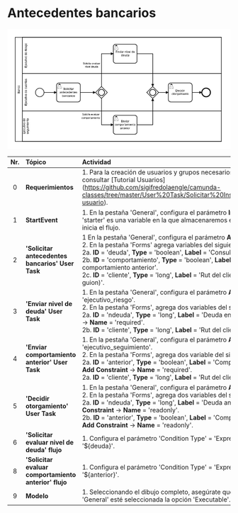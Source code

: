 # Antecedentes bancarios

![BPMN Diagram](process.png)

|   Nr. | Tópico                            | Actividad                                                                                                                                                                                                                                                                                                                                                                                                                                                                                   |
| :---: | :---                              | :---                                                                                                                                                                                                                                                                                                                                                                                                                                                                                        |
|     0 | **Requerimientos**                  | 1. Para la creación de usuarios y grupos necesarios para este ejemplo, consultar [Tutorial Usuarios] (https://github.com/sigifredolaengle/camunda-classes/tree/master/User%20Task/Solicitar%20Insumo/creaci%C3%B3n-usuario).                                                                                                                                                                                                                                                                |
|     1 | **StartEvent**                    | 1. En la pestaña 'General', configura el parámetro **Initiator** = 'starter'<br>'starter' es una variable en la que almacenaremos el ID de la persona que inicia el flujo.                                                                                                                                                                                                                                                                                                                  |
|     2 | **'Solicitar antecedentes bancarios' User Task** | 1 En la pestaña 'General', configura el parámetro **Assignee** = '${starter}'.<br>2. En la pestaña 'Forms' agrega variables del siguiente modo:<br>2a. **ID** = 'deuda', **Type** = 'boolean', **Label** = 'Consultar nivel deuda?'.<br>2b. **ID** = 'comportamiento', **Type** = 'boolean', **Label** = 'Consultar comportamiento anterior'.<br> 2c. **ID** = 'cliente', **Type** = 'long', **Label** = 'Rut del cliente (sin puntos ni guion)'.                                                                                                                                                                                                                        |
|     3 | **'Enviar nivel de deuda' User Task** | 1. En la pestaña 'General', configura el parámetro **Asignee** = 'ejecutivo_riesgo'.<br>2. En la pestaña 'Forms', agrega dos variables del siguiente modo:<br>2a. **ID** = 'ndeuda', **Type** = 'long', **Label** = 'Deuda en pesos', **Add Constraint** -> **Name** = 'required'. <br>2b. **ID** = 'cliente', **Type** = 'long', **Label** = 'Rut del cliente'.                                                                                                                                                                                      |
|     4 | **'Enviar comportamiento anterior' User Task** | 1. En la pestaña 'General', configura el parámetro **Asignee** = 'ejecutivo_seguimiento'.<br>2. En la pestaña 'Forms', agrega dos variable del siguiente modo:<br>2a. **ID** = 'anterior', **Type** = 'boolean', **Label** = 'Comportamiento bueno?', **Add Constraint** -> **Name** = 'required'. <br>2a. **ID** = 'cliente', **Type** = 'long', **Label** = 'Rut del cliente'.                                                                                                                                                                                                            
|     5 | **'Decidir otorgamiento' User Task** | 1. En la pestaña 'General', configura el parámetro **Assignee** = '${starter}'.<br>2. En la pestaña 'Forms', agrega dos variables del siguiente modo:<br>2a. **ID** = 'ndeuda', **Type** = 'long', **Label** = 'Deuda anterior en pesos', **Add Constraint** -> **Name** = 'readonly'.<br>2b. **ID** = 'anterior', **Type** = 'boolean', **Label** = 'Comportamiento bueno?', **Add Constraint** -> **Name** = 'readonly'.
|     6 | **'Solicitar evaluar nivel de deuda' flujo** | 1. Configura el parámetro 'Condition Type' = 'Expression' y 'Expression' = '${deuda}'.                                                                                                                                                                                                                                                                                                                                                                                                         |
|     8 | **'Solicitar evaluar comportamiento anterior' flujo** | 1. Configura el parámetro 'Condition Type' = 'Expression' y 'Expression' = '${anterior}'.                                                                                                                                                                                                                                                                                                                                                |
|     9 | **Modelo**                        | 1. Seleccionando el dibujo completo, asegúrate que en la pestaña 'General' esté seleccionada la opción 'Executable'.                                                                                                                                                                                                                                                                                                                                                |
